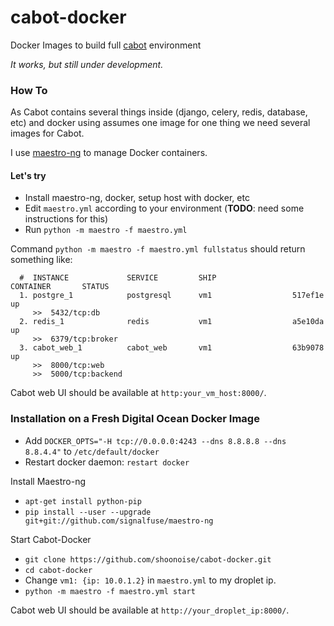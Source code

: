 cabot-docker
============

Docker Images to build full [cabot](https://github.com/arachnys/cabot) environment

*It works, but still under development.*

### How To

As Cabot contains several things inside (django, celery, redis, database, etc) and docker using assumes one image for one thing we need several images for Cabot.

I use [maestro-ng](https://github.com/signalfuse/maestro-ng) to manage Docker containers.

#### Let's try

- Install maestro-ng, docker, setup host with docker, etc
- Edit `maestro.yml` according to your environment (**TODO**: need some instructions for this)
- Run `python -m maestro -f maestro.yml`

Command `python -m maestro -f maestro.yml fullstatus` should return something like:

```
  #  INSTANCE             SERVICE         SHIP                 CONTAINER       STATUS
  1. postgre_1            postgresql      vm1                  517ef1e         up
     >>  5432/tcp:db
  2. redis_1              redis           vm1                  a5e10da         up
     >>  6379/tcp:broker
  3. cabot_web_1          cabot_web       vm1                  63b9078         up
     >>  8000/tcp:web
     >>  5000/tcp:backend
```

Cabot web UI should be available at `http:your_vm_host:8000/`.

### Installation on a Fresh Digital Ocean Docker Image

* Add `DOCKER_OPTS="-H tcp://0.0.0.0:4243 --dns 8.8.8.8 --dns
8.8.4.4"` to `/etc/default/docker`
* Restart docker daemon: `restart docker`

Install Maestro-ng

* `apt-get install python-pip`
* `pip install --user --upgrade git+git://github.com/signalfuse/maestro-ng`

Start Cabot-Docker

* `git clone https://github.com/shoonoise/cabot-docker.git`
* `cd cabot-docker`
* Change `vm1: {ip: 10.0.1.2}` in `maestro.yml` to my droplet ip.
* `python -m maestro -f maestro.yml start`

Cabot web UI should be available at `http://your_droplet_ip:8000/`.
